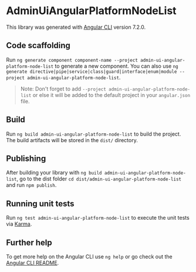 # AdminUiAngularPlatformNodeList

This library was generated with [Angular CLI](https://github.com/angular/angular-cli) version 7.2.0.

## Code scaffolding

Run `ng generate component component-name --project admin-ui-angular-platform-node-list` to generate a new component. You can also use `ng generate directive|pipe|service|class|guard|interface|enum|module --project admin-ui-angular-platform-node-list`.
> Note: Don't forget to add `--project admin-ui-angular-platform-node-list` or else it will be added to the default project in your `angular.json` file. 

## Build

Run `ng build admin-ui-angular-platform-node-list` to build the project. The build artifacts will be stored in the `dist/` directory.

## Publishing

After building your library with `ng build admin-ui-angular-platform-node-list`, go to the dist folder `cd dist/admin-ui-angular-platform-node-list` and run `npm publish`.

## Running unit tests

Run `ng test admin-ui-angular-platform-node-list` to execute the unit tests via [Karma](https://karma-runner.github.io).

## Further help

To get more help on the Angular CLI use `ng help` or go check out the [Angular CLI README](https://github.com/angular/angular-cli/blob/master/README.md).
